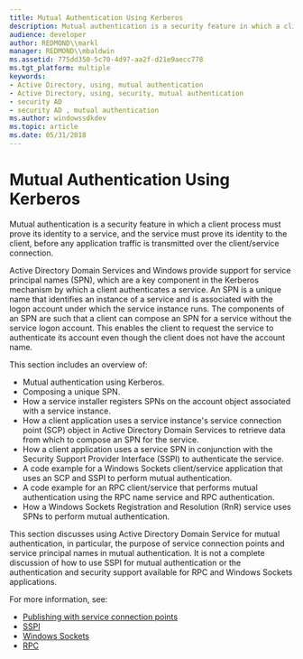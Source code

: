 ```yaml
---
title: Mutual Authentication Using Kerberos
description: Mutual authentication is a security feature in which a client process must prove its identity to a service, and the service must prove its identity to the client, before any application traffic is transmitted over the client/service connection.
audience: developer
author: REDMOND\\markl
manager: REDMOND\\mbaldwin
ms.assetid: 775dd350-5c70-4d97-aa2f-d21e9aecc778
ms.tgt_platform: multiple
keywords:
- Active Directory, using, mutual authentication
- Active Directory, using, security, mutual authentication
- security AD
- security AD , mutual authentication
ms.author: windowssdkdev
ms.topic: article
ms.date: 05/31/2018
---
```


# Mutual Authentication Using Kerberos

Mutual authentication is a security feature in which a client process must prove its identity to a service, and the service must prove its identity to the client, before any application traffic is transmitted over the client/service connection.

Active Directory Domain Services and Windows provide support for service principal names (SPN), which are a key component in the Kerberos mechanism by which a client authenticates a service. An SPN is a unique name that identifies an instance of a service and is associated with the logon account under which the service instance runs. The components of an SPN are such that a client can compose an SPN for a service without the service logon account. This enables the client to request the service to authenticate its account even though the client does not have the account name.

This section includes an overview of:

-   Mutual authentication using Kerberos.
-   Composing a unique SPN.
-   How a service installer registers SPNs on the account object associated with a service instance.
-   How a client application uses a service instance's service connection point (SCP) object in Active Directory Domain Services to retrieve data from which to compose an SPN for the service.
-   How a client application uses a service SPN in conjunction with the Security Support Provider Interface (SSPI) to authenticate the service.
-   A code example for a Windows Sockets client/service application that uses an SCP and SSPI to perform mutual authentication.
-   A code example for an RPC client/service that performs mutual authentication using the RPC name service and RPC authentication.
-   How a Windows Sockets Registration and Resolution (RnR) service uses SPNs to perform mutual authentication.

This section discusses using Active Directory Domain Service for mutual authentication, in particular, the purpose of service connection points and service principal names in mutual authentication. It is not a complete discussion of how to use SSPI for mutual authentication or the authentication and security support available for RPC and Windows Sockets applications.

For more information, see:

-   [Publishing with service connection points](publishing-with-service-connection-points.md)
-   [SSPI](https://msdn.microsoft.com/library/windows/desktop/aa380493)
-   [Windows Sockets](https://msdn.microsoft.com/library/windows/desktop/ms740673)
-   [RPC](https://msdn.microsoft.com/library/windows/desktop/aa378651)

 

 




